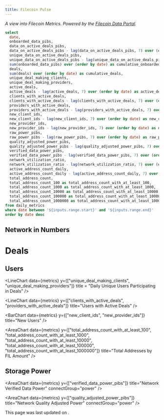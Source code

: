 ```yaml
---
title: Filecoin Pulse
---
```


_A view into Filecoin Metrics. Powered by the [Filecoin Data Portal](https://github.com/davidgasquez/filecoin-data-portal/)._

<DateRange
  name=range
  start=2020-09-01
/>

```sql metrics
select
  date,
  onboarded_data_pibs,
  data_on_active_deals_pibs,
  data_on_active_deals_pibs - lag(data_on_active_deals_pibs, 7) over (order by date) as data_on_active_deals_pibs_7_day_ago,
  unique_data_on_active_deals_pibs,
  unique_data_on_active_deals_pibs - lag(unique_data_on_active_deals_pibs, 7) over (order by date) as unique_data_on_active_deals_pibs_7_day_ago,
  sum(onboarded_data_pibs) over (order by date) as cumulative_onboarded_data_pibs,
  deals,
  sum(deals) over (order by date) as cumulative_deals,
  unique_deal_making_clients,
  unique_deal_making_providers,
  active_deals,
  active_deals - lag(active_deals, 7) over (order by date) as active_deals_7_day_ago,
  clients_with_active_deals,
  clients_with_active_deals - lag(clients_with_active_deals, 7) over (order by date) as clients_with_active_deals_7_day_ago,
  providers_with_active_deals,
  providers_with_active_deals - lag(providers_with_active_deals, 7) over (order by date) as providers_with_active_deals_7_day_ago,
  new_client_ids,
  new_client_ids - lag(new_client_ids, 7) over (order by date) as new_client_ids_7_day_ago,
  new_provider_ids,
  new_provider_ids - lag(new_provider_ids, 7) over (order by date) as new_provider_ids_7_day_ago,
  raw_power_pibs,
  raw_power_pibs - lag(raw_power_pibs, 7) over (order by date) as raw_power_pibs_7_day_ago,
  quality_adjusted_power_pibs,
  quality_adjusted_power_pibs - lag(quality_adjusted_power_pibs, 7) over (order by date) as quality_adjusted_power_pibs_7_day_ago,
  verified_data_power_pibs,
  verified_data_power_pibs - lag(verified_data_power_pibs, 7) over (order by date) as verified_data_power_pibs_7_day_ago,
  network_utilization_ratio,
  network_utilization_ratio - lag(network_utilization_ratio, 7) over (order by date) as network_utilization_ratio_7_day_ago,
  active_address_count_daily,
  active_address_count_daily - lag(active_address_count_daily, 7) over (order by date) as active_address_count_daily_7_day_ago,
  total_address_count,
  total_address_count_100 as total_address_count_with_at_least_100,
  total_address_count_1000 as total_address_count_with_at_least_1000,
  total_address_count_10000 as total_address_count_with_at_least_10000,
  total_address_count_100000 as total_address_count_with_at_least_100000,
  total_address_count_1000000 as total_address_count_with_at_least_1000000
from daily_metrics
where date between '${inputs.range.start}' and '${inputs.range.end}'
order by date desc
```

## Network in Numbers

<Grid cols=3>

<BigValue
  title="Data on Active Deals"
  data={metrics}
  value=data_on_active_deals_pibs
  comparison=data_on_active_deals_pibs_7_day_ago
  comparisonTitle="from last week"
  fmt='#,##0 Pi\B\s'
/>

<BigValue
  title="Unique Data on Active Deals"
  data={metrics}
  value=unique_data_on_active_deals_pibs
  comparison=unique_data_on_active_deals_pibs_7_day_ago
  comparisonTitle="from last week"
  fmt='#,##0 Pi\B\s'
/>

<BigValue
  title="Active Deals"
  data={metrics}
  value=active_deals
  comparison=active_deals_7_day_ago
  comparisonTitle="from last week"
/>

<BigValue
  title="Clients with Active Deals"
  data={metrics}
  value=clients_with_active_deals
  comparison=clients_with_active_deals_7_day_ago
  comparisonTitle="from last week"
/>

<BigValue
  title="Providers with Active Deals"
  data={metrics}
  value=providers_with_active_deals
  comparison=providers_with_active_deals_7_day_ago
  comparisonTitle="from last week"
/>

<BigValue
  title="Raw Power"
  data={metrics}
  value=raw_power_pibs
  comparison=raw_power_pibs_7_day_ago
  comparisonTitle="from last week"
  fmt='#,##0 Pi\B\s'
/>

<BigValue
  title="Quality Adjusted Power"
  data={metrics}
  value=quality_adjusted_power_pibs
  comparison=quality_adjusted_power_pibs_7_day_ago
  comparisonTitle="from last week"
  fmt='#,##0 Pi\B\s'
/>

<BigValue
  title="Verified Data Power"
  data={metrics}
  value=verified_data_power_pibs
  comparison=verified_data_power_pibs_7_day_ago
  comparisonTitle="from last week"
  fmt='#,##0 Pi\B\s'
/>

<BigValue
  title="Network Utilization"
  data={metrics}
  value=network_utilization_ratio
  comparison=network_utilization_ratio_7_day_ago
  comparisonTitle="from last week"
  fmt='00.0%'
/>

</Grid>

# Deals

<LineChart
  data={metrics}
  y=onboarded_data_pibs
  y2=cumulative_onboarded_data_pibs
  title="Daily Onboarded Data"
  connectGroup="deals"
/>

<LineChart
  data={metrics}
  y=deals
  y2=cumulative_deals
  title="Daily New Deals"
  connectGroup="deals"
/>

<Tabs>
  <Tab label="Data on Active Deals">
    <AreaChart
      data={metrics}
      y=data_on_active_deals_pibs
      y2=active_deals
    />
  </Tab>
  <Tab label="Active Deals">
    <AreaChart
      data={metrics}
      y=active_deals
    />
  </Tab>
</Tabs>

## Users

<LineChart
  data={metrics}
  y={["unique_deal_making_clients", "unique_deal_making_providers"]}
  title = "Daily Unique Users Participating in Deals"
/>

<LineChart
  data={metrics}
  y={["clients_with_active_deals", "providers_with_active_deals"]}
  title="Users with Active Deals"
/>

<BarChart
  data={metrics}
  y={["new_client_ids", "new_provider_ids"]}
  title="New Users"
/>

<LineChart
  data={metrics}
  y="active_address_count_daily"
  y2="total_address_count"
  title="Active and Total Addresses"
/>

<AreaChart
  data={metrics}
  y={["total_address_count_with_at_least_100", "total_address_count_with_at_least_1000", "total_address_count_with_at_least_10000", "total_address_count_with_at_least_100000", "total_address_count_with_at_least_1000000"]}
  title="Total Addresses by FIL Amount"
/>

## Storage Power

<Grid cols=3>

<AreaChart
  data={metrics}
  y="raw_power_pibs"
  title="Network Raw Power"
  connectGroup="power"
/>

<AreaChart
  data={metrics}
  y={["verified_data_power_pibs"]}
  title="Network Verified Data Power"
  connectGroup="power"
/>

<AreaChart
  data={metrics}
  y={["quality_adjusted_power_pibs"]}
  title="Network Quality Adjusted Power"
  connectGroup="power"
/>

</Grid>

<AreaChart
  data={metrics}
  y="network_utilization_ratio"
  title="Network Utilization"
/>

This page was last updated on <Value data = {metrics} column = date row=0 />.

